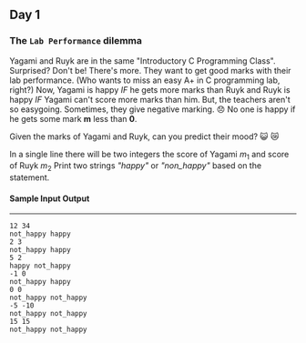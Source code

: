 ## Day 1

### The `Lab Performance` dilemma

Yagami and Ruyk are in the same "Introductory C Programming Class". Surprised? Don't be! There's more.
They want to get good marks with their lab performance. (Who wants to miss an easy A+ in C programming lab, right?) Now, Yagami is happy *IF* he gets more marks than Ruyk and Ruyk is happy *IF* Yagami can't score more marks than him. But, the teachers aren't so easygoing. Sometimes, they give negative marking.  :disappointed: No one is happy if he gets some mark **m** less than **0**.
 
 Given the marks of Yagami and Ruyk, can you predict their mood?
 :smiley_cat:    :crying_cat_face:
 
 In a single line there will be two integers the score of Yagami $m_1$ and score of Ruyk $m_2$ Print two strings *"happy"* or *"non_happy"* based on the statement.
 
 #### Sample Input Output
 ------------------------------------------------------------------------------------
 ```
 12 34
 not_happy happy
 2 3
 not_happy happy
 5 2
 happy not_happy
 -1 0
 not_happy happy
 0 0
 not_happy not_happy
 -5 -10
 not_happy not_happy
 15 15
 not_happy not_happy
 
 ```
 
